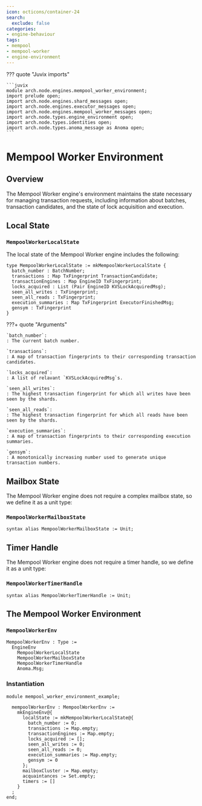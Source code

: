 ```yaml
---
icon: octicons/container-24
search:
  exclude: false
categories:
- engine-behaviour
tags:
- mempool
- mempool-worker
- engine-environment
---
```


??? quote "Juvix imports"

    ```juvix
    module arch.node.engines.mempool_worker_environment;
    import prelude open;
    import arch.node.engines.shard_messages open;
    import arch.node.engines.executor_messages open;
    import arch.node.engines.mempool_worker_messages open;
    import arch.node.types.engine_environment open;
    import arch.node.types.identities open;
    import arch.node.types.anoma_message as Anoma open;
    ```

# Mempool Worker Environment

## Overview

The Mempool Worker engine's environment maintains the state necessary for managing transaction requests, including information about batches, transaction candidates, and the state of lock acquisition and execution.

## Local State

### `MempoolWorkerLocalState`

The local state of the Mempool Worker engine includes the following:

<!-- --8<-- [start:MempoolWorkerLocalState] -->
```juvix
type MempoolWorkerLocalState := mkMempoolWorkerLocalState {
  batch_number : BatchNumber;
  transactions : Map TxFingerprint TransactionCandidate;
  transactionEngines : Map EngineID TxFingerprint;
  locks_acquired : List (Pair EngineID KVSLockAcquiredMsg);
  seen_all_writes : TxFingerprint;
  seen_all_reads : TxFingerprint;
  execution_summaries : Map TxFingerprint ExecutorFinishedMsg;
  gensym : TxFingerprint
}
```
<!-- --8<-- [end:MempoolWorkerLocalState] -->

???+ quote "Arguments"

    `batch_number`:
    : The current batch number.

    `transactions`:
    : A map of transaction fingerprints to their corresponding transaction candidates.

    `locks_acquired`:
    : A list of relavant `KVSLockAcquiredMsg`s.

    `seen_all_writes`:
    : The highest transaction fingerprint for which all writes have been seen by the shards.

    `seen_all_reads`:
    : The highest transaction fingerprint for which all reads have been seen by the shards.

    `execution_summaries`:
    : A map of transaction fingerprints to their corresponding execution summaries.

    `gensym`:
    : A monotonically increasing number used to generate unique transaction numbers.

## Mailbox State

The Mempool Worker engine does not require a complex mailbox state, so we define it as a unit type:

### `MempoolWorkerMailboxState`

```juvix
syntax alias MempoolWorkerMailboxState := Unit;
```

## Timer Handle

The Mempool Worker engine does not require a timer handle, so we define it as a unit type:

### `MempoolWorkerTimerHandle`

```juvix
syntax alias MempoolWorkerTimerHandle := Unit;
```

## The Mempool Worker Environment

### `MempoolWorkerEnv`

```juvix
MempoolWorkerEnv : Type :=
  EngineEnv
    MempoolWorkerLocalState
    MempoolWorkerMailboxState
    MempoolWorkerTimerHandle
    Anoma.Msg;
```

### Instantiation

<!-- --8<-- [start:mempoolWorkerEnv] -->
```juvix extract-module-statements
module mempool_worker_environment_example;

  mempoolWorkerEnv : MempoolWorkerEnv :=
    mkEngineEnv@{
      localState := mkMempoolWorkerLocalState@{
        batch_number := 0;
        transactions := Map.empty;
        transactionEngines := Map.empty;
        locks_acquired := [];
        seen_all_writes := 0;
        seen_all_reads := 0;
        execution_summaries := Map.empty;
        gensym := 0
      };
      mailboxCluster := Map.empty;
      acquaintances := Set.empty;
      timers := []
    }
  ;
end;
```
<!-- --8<-- [end:mempoolWorkerEnv] -->
